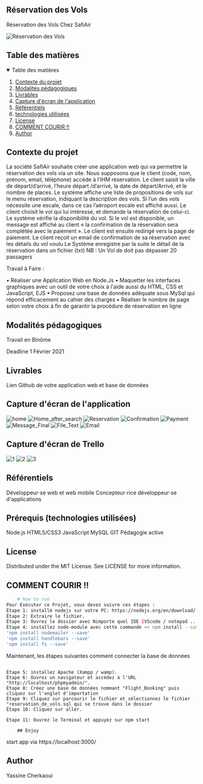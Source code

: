 ## Réservation des Vols

Réservation des Vols Chez SafiAir

![Réservation des Vols](https://economictimes.indiatimes.com/thumb/msid-75181333,width-1600,height-900,resizemode-4/industry/transportation/airlines-/-aviation/those-who-booked-flight-tickets-during-mar-25-apr-14-for-travel-till-may-3-can-get-refunds-govt.jpg)

## Table des matières

<!-- TABLE OF CONTENTS -->
<details open="open">
  <summary>Table des matières</summary>
  <ol>
    <li>
      <a href="#Contexte-du-projet">Contexte du projet</a>
    </li>
    <li>
      <a href="#Modalités-pédagogiques">Modalités pédagogiques</a>
    </li>
    <li><a href="#Livrables">Livrables</a></li>
    <li><a href="#Capture-d'écran-de-l'application">Capture d'écran de l'application</a></li>
    <li><a href="#Référentiels">Référentiels</a></li>
    <li><a href="#technologies-utilisées">technologies utilisées</a></li>
    <li><a href="#license">License</a></li>
    <li><a href="#COMMENT-COURIR">COMMENT COURIR !!</a></li>
    <li><a href="#Author">Author</a></li>
  </ol>
</details>

## Contexte du projet

La société SafiAir souhaite créer une application web qui va permettre la réservation des vols via un site. Nous supposons que le client (code, nom, prénom, email, téléphone) accède à l’IHM réservation. Le client saisit la ville de départ/d’arrivé, l’heure départ /d’arrivé, la date de départ/Arrivé, et le nombre de places. Le système affiche une liste de propositions de vols sur le menu réservation, indiquant la description des vols. Si l’un des vols nécessite une escale, dans ce cas l’aéroport escale est affiché aussi. Le client choisit le vol qui lui intéresse, et demande la réservation de celui-ci. Le système vérifie la disponibilité du vol. Si le vol est disponible, un message est affiché au client « la confirmation de la réservation sera complétée avec le paiement ». Le client est ensuite redirigé vers la page de paiement. Le client reçoit un email de confirmation de sa réservation avec les détails du vol voulu Le Système enregistre par la suite le détail de la réservation dans un fichier (txt)
NB : Un Vol de doit pas dépasser 20 passagers

Travail à Faire :

• Réaliser une Application Web en Node.Js • Maquetter les interfaces graphiques avec un outil de votre choix à l'aide aussi du HTML, CSS et JavaScript, EJS • Proposez une base de données adéquate sous MySql qui répond efficacement au cahier des charges • Réaliser le nombre de page selon votre choix à fin de garantir la procédure de réservation en ligne

## Modalités pédagogiques

Travail en Binôme

Deadline 1 Février 2021

## Livrables

Lien Github de votre application web et base de données

## Capture d'écran de l'application

![home](https://github.com/YassineCherkaoui/NodeJs_Reservation_des_Vols/blob/main/Output/Home.png)
![Home_after_search](https://github.com/YassineCherkaoui/NodeJs_Reservation_des_Vols/blob/main/Output/Home_after_search.png)
![Reservation](https://github.com/YassineCherkaoui/NodeJs_Reservation_des_Vols/blob/main/Output/Reservation.png)
![Confirmation](https://github.com/YassineCherkaoui/NodeJs_Reservation_des_Vols/blob/main/Output/Confirmation.png)
![Payment](https://github.com/YassineCherkaoui/NodeJs_Reservation_des_Vols/blob/main/Output/Payment.png)
![Message_Final](https://github.com/YassineCherkaoui/NodeJs_Reservation_des_Vols/blob/main/Output/Message_Final.png)
![File_Text](https://github.com/YassineCherkaoui/NodeJs_Reservation_des_Vols/blob/main/Output/File_Text.PNG)
![Email](https://github.com/YassineCherkaoui/NodeJs_Reservation_des_Vols/blob/main/Output/Email.PNG)

## Capture d'écran de Trello

![1](https://github.com/YassineCherkaoui/NodeJs_Reservation_des_Vols/blob/main/Trello/soci%C3%A9t%C3%A9_SafiAir%20_%20Trello-1.jpg)
![2](https://github.com/YassineCherkaoui/NodeJs_Reservation_des_Vols/blob/main/Trello/soci%C3%A9t%C3%A9_SafiAir%20_%20Trello-2.jpg)
![3](https://github.com/YassineCherkaoui/NodeJs_Reservation_des_Vols/blob/main/Trello/soci%C3%A9t%C3%A9_SafiAir%20_%20Trello-3.jpg)

## Référentiels

Développeur⋅se web et web mobile
Concepteur⋅rice développeur⋅se d'applications

## Prérequis (technologies utilisées)

Node.js
HTML5/CSS3
JavaScript
MySQL
GIT
Pédagogie active

## License

Distributed under the MIT License. See LICENSE for more information.

## COMMENT COURIR !!

```bash
    # how to run
Pour Exécuter ce Projet, vous devez suivre ces étapes :
Étape 1: installé nodejs sur votre PC: https://nodejs.org/en/download/ .
Étape 2: Extraire le fichier.
Étape 3: Ouvrez le dossier avec Nimporte quel IDE (VScode / notepad .....)
Étape 4: installez node-module avec cette commande << npm install --save >>.
'npm install nodemailer --save'
'npm install handlebars --save'
'npm install fs --save'
```

Maintenant, les étapes suivantes comment connecter la base de données

```

Étape 5: installez Apache (Xampp / wamp).
Étape 6: Ouvrez un navigateur et accédez à l'URL "http://localhost/phpmyadmin/".
Étape 8: Créez une base de données nommant "Flight_Booking" puis cliquez sur l'onglet d'importation
Étape 9: Cliquez sur parcourir le fichier et sélectionnez le fichier "reservation_de_vols.sql qui se trouve dans le dossier
Étape 10: Cliquez sur aller.

```

```
Étape 11: Ouvrez le Terminal et appuyez sur npm start

    ## Enjoy

```

start app via https://localhost:3000/

## Author

Yassine Cherkaoui

